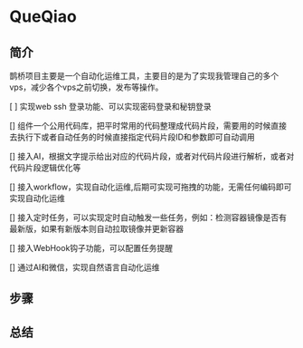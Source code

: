 # QueQiao

## 简介
 鹊桥项目主要是一个自动化运维工具，主要目的是为了实现我管理自己的多个vps，减少各个vps之前切换，发布等操作。
 
 [ ] 实现web ssh 登录功能、可以实现密码登录和秘钥登录
 
 [] 组件一个公用代码库，把平时常用的代码整理成代码片段，需要用的时候直接去执行下或者自动任务的时候直接指定代码片段ID和参数即可自动调用
 
 [] 接入AI，根据文字提示给出对应的代码片段，或者对代码片段进行解析，或者对代码片段逻辑优化等
 
 [] 接入workflow，实现自动化运维,后期可实现可拖拽的功能，无需任何编码即可实现自动化运维
 
 [] 接入定时任务，可以实现定时自动触发一些任务，例如：检测容器镜像是否有最新版，如果有新版本则自动拉取镜像并更新容器
 
 [] 接入WebHook钩子功能，可以配置任务提醒
 
 [] 通过AI和微信，实现自然语言自动化运维
 

## 步骤

## 总结
